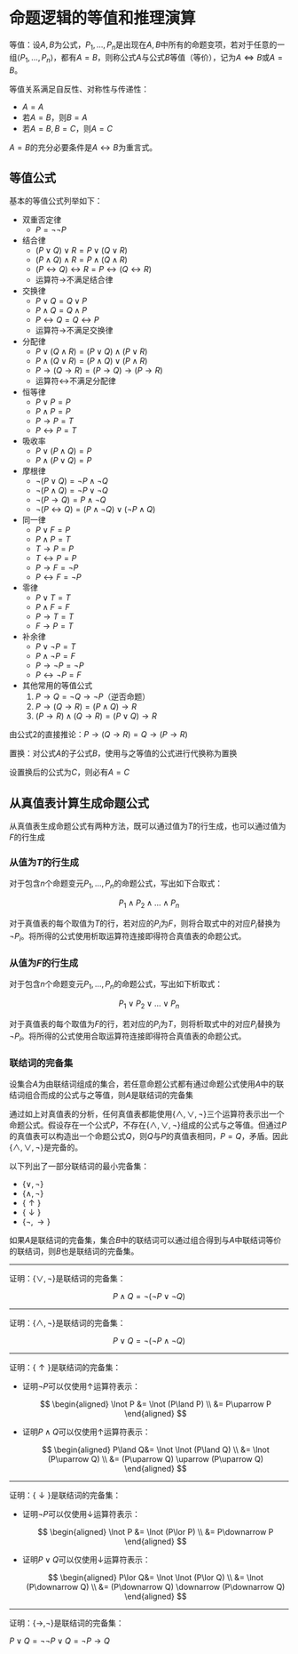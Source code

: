 # 命题逻辑的等值和推理演算

等值：设$A, B$为公式，$P_1, \dots, P_n$是出现在$A, B$中所有的命题变项，若对于任意的一组$\left\langle P_1, \dots, P_n\right\rangle$，都有$A=B$，则称公式$A$与公式$B$等值（等价），记为$A\Leftrightarrow B$或$A=B$。

等值关系满足自反性、对称性与传递性：

* $A=A$
* 若$A=B$，则$B=A$
* 若$A=B, B=C$，则$A=C$

$A=B$的充分必要条件是$A\leftrightarrow B$为重言式。

## 等值公式

基本的等值公式列举如下：

* 双重否定律
  * $P = \lnot \lnot P$
* 结合律
  * $(P\lor Q)\lor R = P \lor (Q\lor R)$
  * $(P\land Q)\land R = P \land (Q\land R)$
  * $(P\leftrightarrow Q)\leftrightarrow R = P \leftrightarrow (Q\leftrightarrow R)$
  * 运算符$\rightarrow$不满足结合律
* 交换律
  * $P\lor Q = Q\lor P$
  * $P\land Q = Q\land P$
  * $P\leftrightarrow Q = Q\leftrightarrow P$
  * 运算符$\rightarrow$不满足交换律
* 分配律
  * $P\lor (Q\land R) = (P\lor Q)\land (P\lor R)$
  * $P\land (Q\lor R) = (P\land Q)\lor (P\land R)$
  * $P\rightarrow (Q\rightarrow R) = (P\rightarrow Q)\rightarrow (P\rightarrow R)$
  * 运算符$\leftrightarrow$不满足分配律
* 恒等律
  * $P\lor P = P$
  * $P\land P = P$
  * $P\rightarrow P = T$
  * $P\leftrightarrow P = T$
* 吸收率
  * $P\lor (P\land Q) = P$
  * $P\land (P\lor Q) = P$
* 摩根律
  * $\lnot (P\lor Q) = \lnot P\land \lnot Q$
  * $\lnot (P\land Q) = \lnot P\lor \lnot Q$
  * $\lnot (P\rightarrow Q) = P\land \lnot Q$
  * $\lnot (P\leftrightarrow Q) = (P\land \lnot Q) \lor (\lnot P\land Q)$
* 同一律
  * $P\lor F = P$
  * $P\land P = T$
  * $T\rightarrow P = P$
  * $T\leftrightarrow P = P$
  * $P\rightarrow F = \lnot P$
  * $P\leftrightarrow F = \lnot P$
* 零律
  * $P\lor T = T$
  * $P\land F = F$
  * $P\rightarrow T = T$
  * $F\rightarrow P = T$
* 补余律
  * $P\lor \lnot P = T$
  * $P\land \lnot P = F$
  * $P\rightarrow \lnot P = \lnot P$
  * $P\leftrightarrow \lnot P = F$
* 其他常用的等值公式
  1. $P\rightarrow Q = \lnot Q\rightarrow \lnot P$（逆否命题）
  2. $P\rightarrow (Q\rightarrow R) = (P\land Q)\rightarrow R$
  3. $(P\rightarrow R)\land (Q\rightarrow R) = (P\lor Q) \rightarrow R$

由公式2的直接推论：$P\rightarrow (Q\rightarrow R) = Q\rightarrow (P\rightarrow R)$

置换：对公式$A$的子公式$B$，使用与之等值的公式进行代换称为置换

设置换后的公式为$C$，则必有$A=C$

## 从真值表计算生成命题公式

从真值表生成命题公式有两种方法，既可以通过值为$T$的行生成，也可以通过值为$F$的行生成

### 从值为$T$的行生成

对于包含$n$个命题变元$P_1, \dots, P_n$的命题公式，写出如下合取式：

$$
P_1\land P_2\land \dots \land P_n
$$

对于真值表的每个取值为$T$的行，若对应的$P_i$为$F$，则将合取式中的对应$P_i$替换为$\lnot P_i$。将所得的公式使用析取运算符连接即得符合真值表的命题公式。

### 从值为$F$的行生成

对于包含$n$个命题变元$P_1, \dots, P_n$的命题公式，写出如下析取式：

$$
P_1\lor P_2\lor \dots \lor P_n
$$

对于真值表的每个取值为$F$的行，若对应的$P_i$为$T$，则将析取式中的对应$P_i$替换为$\lnot P_i$。将所得的公式使用合取运算符连接即得符合真值表的命题公式。

### 联结词的完备集

设集合$A$为由联结词组成的集合，若任意命题公式都有通过命题公式使用$A$中的联结词组合而成的公式与之等值，则$A$是联结词的完备集

通过如上对真值表的分析，任何真值表都能使用$\{\land, \lor, \lnot\}$三个运算符表示出一个命题公式。假设存在一个公式$P$，不存在$\{\land, \lor, \lnot\}$组成的公式与之等值。但通过$P$的真值表可以构造出一个命题公式$Q$，则$Q$与$P$的真值表相同，$P=Q$，矛盾。因此$\{\land, \lor, \lnot\}$是完备的。

以下列出了一部分联结词的最小完备集：

* $\{\lor, \lnot\}$
* $\{\land, \lnot\}$
* $\{\uparrow\}$
* $\{\downarrow\}$
* $\{\lnot, \rightarrow\}$

如果$A$是联结词的完备集，集合$B$中的联结词可以通过组合得到与$A$中联结词等价的联结词，则$B$也是联结词的完备集。

***

证明：$\{\lor, \lnot\}$是联结词的完备集：

$$
P\land Q = \lnot (\lnot P\lor \lnot Q)
$$

***

证明：$\{\land, \lnot\}$是联结词的完备集：

$$
P\lor Q = \lnot (\lnot P\land \lnot Q)
$$

***

证明：$\{\uparrow\}$是联结词的完备集：

* 证明$\lnot P$可以仅使用$\uparrow$运算符表示：

  $$
  \begin{aligned}
  \lnot P &= \lnot (P\land P) \\
  &= P\uparrow P
  \end{aligned}
  $$

* 证明$P\land Q$可以仅使用$\uparrow$运算符表示：
  
  $$
  \begin{aligned}
  P\land Q&= \lnot \lnot (P\land Q) \\
  &= \lnot (P\uparrow Q) \\
  &= (P\uparrow Q) \uparrow (P\uparrow Q)
  \end{aligned}
  $$

***

证明：$\{\downarrow\}$是联结词的完备集：

* 证明$\lnot P$可以仅使用$\downarrow$运算符表示：
  
  $$
  \begin{aligned}
  \lnot P &= \lnot (P\lor P) \\
  &= P\downarrow P
  \end{aligned}
  $$

* 证明$P\lor Q$可以仅使用$\downarrow$运算符表示：
  
  $$
  \begin{aligned}
  P\lor Q&= \lnot \lnot (P\lor Q) \\
  &= \lnot (P\downarrow Q) \\
  &= (P\downarrow Q) \downarrow (P\downarrow Q)
  \end{aligned}
  $$

***

证明：$\{\rightarrow, \lnot\}$是联结词的完备集：

$P\lor Q = \lnot \lnot P\lor Q = \lnot P\rightarrow Q$
